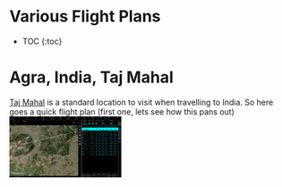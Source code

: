 # Various Flight Plans

* TOC
{:toc}

# Agra, India, Taj Mahal

[Taj Mahal](https://en.wikipedia.org/wiki/Taj_Mahal) is a standard location to
visit when travelling to India. So here goes a quick flight plan (first one,
lets see how this pans out)
<img src="001_agra_tajmahal/flightplan-tajMahal.png" alt="Agra, India, Taj mahal" width="200"/>
